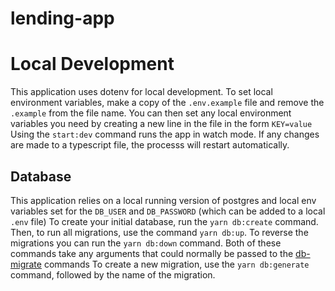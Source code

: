 # lending-app

# Local Development
This application uses dotenv for local development. To set local environment variables, make a copy of the `.env.example` file and remove the `.example` from the file name. You can then set any local environment variables you need by creating a new line in the file in the form `KEY=value`
Using the `start:dev` command runs the app in watch mode. If any changes are made to a typescript file, the processs will restart automatically.

## Database
This application relies on a local running version of postgres and local env variables set for the `DB_USER` and `DB_PASSWORD` (which can be added to a local `.env` file)
To create your initial database, run the `yarn db:create` command. Then, to run all migrations, use the command `yarn db:up`. To reverse the migrations you can run the `yarn db:down` command. Both of these commands take any arguments that could normally be passed to the [db-migrate](https://db-migrate.readthedocs.io/en/latest/Getting%20Started/commands/) commands
To create a new migration, use the `yarn db:generate` command, followed by the name of the migration.